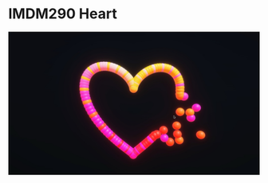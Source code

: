 # IMDM290 Heart
![Heart](https://github.com/OctahedronV2/IMDM290_Assignment_2/blob/main/HeartScreenshot.jpg?raw=true)
